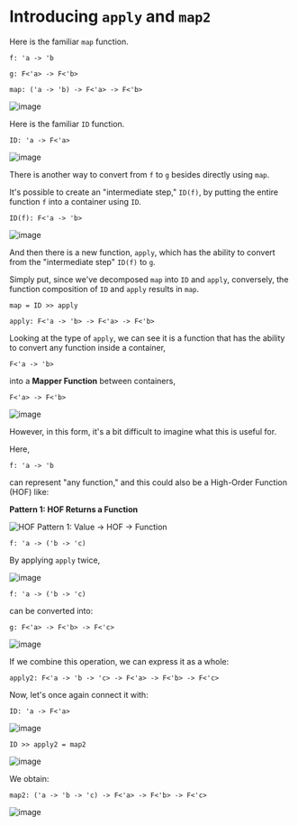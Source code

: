 # Introducing `apply` and `map2`

Here is the familiar `map` function.

`f: 'a -> 'b`

`g: F<'a> -> F<'b>`

`map: ('a -> 'b) -> F<'a> -> F<'b>`

![image](https://raw.githubusercontent.com/ken-okabe/web-images5/main/img_1745662189198.png)

Here is the familiar `ID` function.

`ID: 'a -> F<'a>`

![image](https://raw.githubusercontent.com/ken-okabe/web-images5/main/img_1749339771188.png)

There is another way to convert from `f` to `g` besides directly using `map`.

It's possible to create an "intermediate step," `ID(f)`, by putting the entire function `f` into a container using `ID`.

`ID(f): F<'a -> 'b>`

![image](https://raw.githubusercontent.com/ken-okabe/web-images5/main/img_1749339821829.png)

And then there is a new function, `apply`, which has the ability to convert from the "intermediate step" `ID(f)` to `g`.

Simply put, since we've decomposed `map` into `ID` and `apply`, conversely, the function composition of `ID` and `apply` results in `map`.

`map = ID >> apply`

`apply: F<'a -> 'b> -> F<'a> -> F<'b>`

Looking at the type of `apply`, we can see it is a function that has the ability to convert any function inside a container,

`F<'a -> 'b>`

into a **Mapper Function** between containers,

`F<'a> -> F<'b>`

![image](https://raw.githubusercontent.com/ken-okabe/web-images5/main/img_1749872919816.png)

However, in this form, it's a bit difficult to imagine what this is useful for.

Here,

`f: 'a -> 'b`

can represent "any function," and this could also be a High-Order Function (HOF) like:

**Pattern 1: HOF Returns a Function**

![HOF Pattern 1: Value -> HOF -> Function](https://raw.githubusercontent.com/ken-okabe/web-images5/main/img_1745695953633.png)

`f: 'a -> ('b -> 'c)`

By applying `apply` twice,

![image](https://raw.githubusercontent.com/ken-okabe/web-images5/main/img_1749339867636.png)

`f: 'a -> ('b -> 'c)`

can be converted into:

`g: F<'a> -> F<'b> -> F<'c>`

![image](https://raw.githubusercontent.com/ken-okabe/web-images5/main/img_1749339908190.png)

If we combine this operation, we can express it as a whole:

`apply2: F<'a -> 'b -> 'c> -> F<'a> -> F<'b> -> F<'c>`

Now, let's once again connect it with:

`ID: 'a -> F<'a>`

![image](https://raw.githubusercontent.com/ken-okabe/web-images5/main/img_1749339955011.png)

`ID >> apply2 = map2`

![image](https://raw.githubusercontent.com/ken-okabe/web-images5/main/img_1749340006071.png)

We obtain:

`map2: ('a -> 'b -> 'c) -> F<'a> -> F<'b> -> F<'c>`

![image](https://raw.githubusercontent.com/ken-okabe/web-images5/main/img_1749340031405.png)